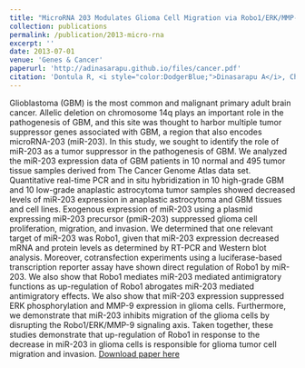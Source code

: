 ```yaml
---
title: "MicroRNA 203 Modulates Glioma Cell Migration via Robo1/ERK/MMP-9 Signaling."
collection: publications
permalink: /publication/2013-micro-rna
excerpt: ''
date: 2013-07-01
venue: 'Genes & Cancer'
paperurl: 'http://adinasarapu.github.io/files/cancer.pdf'
citation: 'Dontula R, <i style="color:DodgerBlue;">Dinasarapu A</i>, Chetty C, Pannuru P, Herbert E, Ozer H, Lakka SS. (2013). &quot;MicroRNA 203 Modulates Glioma Cell Migration via Robo1/ERK/MMP-9 Signaling.&quot; <i>Genes Cancer</i>. 4(7-8):285-96.'
---
```

Glioblastoma (GBM) is the most common and malignant primary adult brain cancer. Allelic deletion on chromosome 14q plays an important role in the pathogenesis of GBM, and this site was thought to harbor multiple tumor suppressor genes associated with GBM, a region that also encodes microRNA-203 (miR-203). In this study, we sought to identify the role of miR-203 as a tumor suppressor in the pathogenesis of GBM. We analyzed the miR-203 expression data of GBM patients in 10 normal and 495 tumor tissue samples derived from The Cancer Genome Atlas data set. Quantitative real-time PCR and in situ hybridization in 10 high-grade GBM and 10 low-grade anaplastic astrocytoma tumor samples showed decreased levels of miR-203 expression in anaplastic astrocytoma and GBM tissues and cell lines. Exogenous expression of miR-203 using a plasmid expressing miR-203 precursor (pmiR-203) suppressed glioma cell proliferation, migration, and invasion. We determined that one relevant target of miR-203 was Robo1, given that miR-203 expression decreased mRNA and protein levels as determined by RT-PCR and Western blot analysis. Moreover, cotransfection experiments using a luciferase-based transcription reporter assay have shown direct regulation of Robo1 by miR-203. We also show that Robo1 mediates miR-203 mediated antimigratory functions as up-regulation of Robo1 abrogates miR-203 mediated antimigratory effects. We also show that miR-203 expression suppressed ERK phosphorylation and MMP-9 expression in glioma cells. Furthermore, we demonstrate that miR-203 inhibits migration of the glioma cells by disrupting the Robo1/ERK/MMP-9 signaling axis. Taken together, these studies demonstrate that up-regulation of Robo1 in response to the decrease in miR-203 in glioma cells is responsible for glioma tumor cell migration and invasion.
[Download paper here](http://adinasarapu.github.io/files/cancer.pdf)

